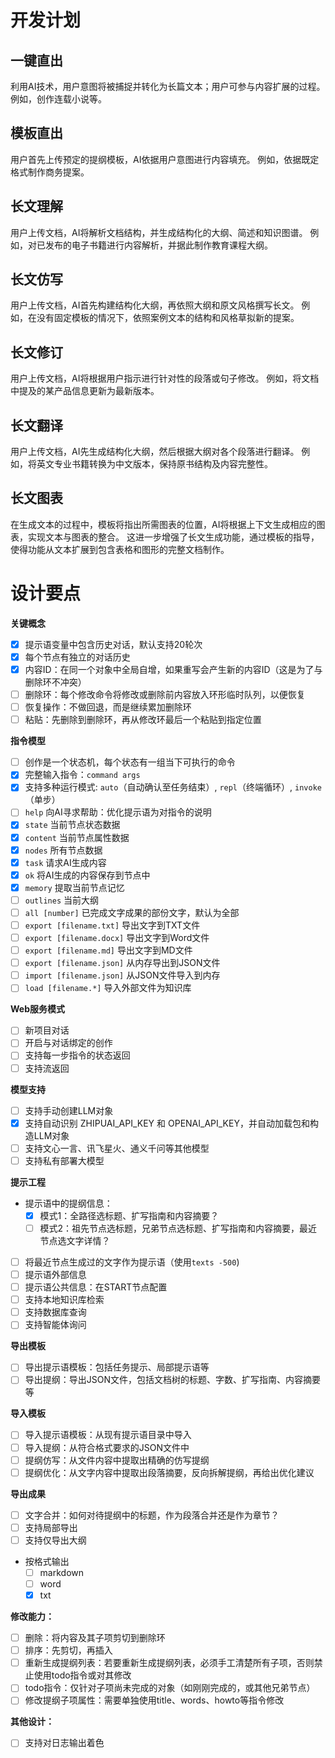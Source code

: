
# 开发计划

## 一键直出
利用AI技术，用户意图将被捕捉并转化为长篇文本；用户可参与内容扩展的过程。
例如，创作连载小说等。

## 模板直出
用户首先上传预定的提纲模板，AI依据用户意图进行内容填充。
例如，依据既定格式制作商务提案。

## 长文理解
用户上传文档，AI将解析文档结构，并生成结构化的大纲、简述和知识图谱。
例如，对已发布的电子书籍进行内容解析，并据此制作教育课程大纲。

## 长文仿写
用户上传文档，AI首先构建结构化大纲，再依照大纲和原文风格撰写长文。
例如，在没有固定模板的情况下，依照案例文本的结构和风格草拟新的提案。

## 长文修订
用户上传文档，AI将根据用户指示进行针对性的段落或句子修改。
例如，将文档中提及的某产品信息更新为最新版本。

## 长文翻译
用户上传文档，AI先生成结构化大纲，然后根据大纲对各个段落进行翻译。
例如，将英文专业书籍转换为中文版本，保持原书结构及内容完整性。

## 长文图表
在生成文本的过程中，模板将指出所需图表的位置，AI将根据上下文生成相应的图表，实现文本与图表的整合。
这进一步增强了长文生成功能，通过模板的指导，使得功能从文本扩展到包含表格和图形的完整文档制作。

# 设计要点

**关键概念**
- [x] 提示语变量中包含历史对话，默认支持20轮次
- [x] 每个节点有独立的对话历史
- [x] 内容ID：在同一个对象中全局自增，如果重写会产生新的内容ID（这是为了与删除环不冲突）
- [ ] 删除环：每个修改命令将修改或删除前内容放入环形临时队列，以便恢复
- [ ] 恢复操作：不做回退，而是继续累加删除环
- [ ] 粘贴：先删除到删除环，再从修改环最后一个粘贴到指定位置

**指令模型**
- [ ] 创作是一个状态机，每个状态有一组当下可执行的命令
- [x] 完整输入指令：`command args`
- [x] 支持多种运行模式: `auto`（自动确认至任务结束）, `repl`（终端循环）, `invoke`（单步）
- [ ] `help` 向AI寻求帮助：优化提示语为对指令的说明
- [x] `state` 当前节点状态数据
- [x] `content` 当前节点属性数据
- [x] `nodes` 所有节点数据
- [x] `task` 请求AI生成内容
- [x] `ok` 将AI生成的内容保存到节点中
- [x] `memory` 提取当前节点记忆
- [ ] `outlines` 当前大纲
- [ ] `all [number]` 已完成文字成果的部份文字，默认为全部
- [ ] `export [filename.txt]` 导出文字到TXT文件
- [ ] `export [filename.docx]` 导出文字到Word文件
- [ ] `export [filename.md]` 导出文字到MD文件
- [ ] `export [filename.json]` 从内存导出到JSON文件
- [ ] `import [filename.json]` 从JSON文件导入到内存
- [ ] `load [filename.*]` 导入外部文件为知识库

**Web服务模式**
- [ ] 新项目对话
- [ ] 开启与对话绑定的创作
- [ ] 支持每一步指令的状态返回
- [ ] 支持流返回

**模型支持**
- [ ] 支持手动创建LLM对象
- [x] 支持自动识别 ZHIPUAI_API_KEY 和 OPENAI_API_KEY，并自动加载包和构造LLM对象
- [ ] 支持文心一言、讯飞星火、通义千问等其他模型
- [ ] 支持私有部署大模型

**提示工程**
- 提示语中的提纲信息：
  - [x] 模式1：全路径选标题、扩写指南和内容摘要？
  - [ ] 模式2：祖先节点选标题，兄弟节点选标题、扩写指南和内容摘要，最近节点选文字详情？
- [ ] 将最近节点生成过的文字作为提示语（使用`texts -500`)
- [ ] 提示语外部信息
- [ ] 提示语公共信息：在START节点配置
- [ ] 支持本地知识库检索
- [ ] 支持数据库查询
- [ ] 支持智能体询问

**导出模板**
- [ ] 导出提示语模板：包括任务提示、局部提示语等
- [ ] 导出提纲：导出JSON文件，包括文档树的标题、字数、扩写指南、内容摘要等

**导入模板**
- [ ] 导入提示语模板：从现有提示语目录中导入
- [ ] 导入提纲：从符合格式要求的JSON文件中
- [ ] 提纲仿写：从文件内容中提取出精确的仿写提纲
- [ ] 提纲优化：从文字内容中提取出段落摘要，反向拆解提纲，再给出优化建议

**导出成果**
- [ ] 文字合并：如何对待提纲中的标题，作为段落合并还是作为章节？
- [ ] 支持局部导出
- [ ] 支持仅导出大纲
- 按格式输出
  - [ ] markdown
  - [ ] word
  - [x] txt

**修改能力：**
- [ ] 删除：将内容及其子项剪切到删除环
- [ ] 排序：先剪切，再插入
- [ ] 重新生成提纲列表：若要重新生成提纲列表，必须手工清楚所有子项，否则禁止使用todo指令或对其修改
- [ ] todo指令：仅针对子项尚未完成的对象（如刚刚完成的，或其他兄弟节点）
- [ ] 修改提纲子项属性：需要单独使用title、words、howto等指令修改

**其他设计：**
- [ ] 支持对日志输出着色